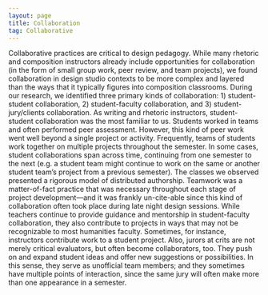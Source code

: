```yaml
---
layout: page
title: Collaboration
tag: Collaborative
---
```


Collaborative practices are critical to design pedagogy. While many rhetoric and composition instructors already include opportunities for collaboration (in the form of small group work, peer review, and team projects), we found collaboration in design studio contexts to be more complex and layered than the ways that it typically figures into composition classrooms. During our research, we identified three primary kinds of collaboration: 1) student-student collaboration, 2) student-faculty collaboration, and 3) student-jury/clients collaboration. As writing and rhetoric instructors, student-student collaboration was the most familiar to us. Students worked in teams and often performed peer assessment. However, this kind of peer work went well beyond a single project or activity. Frequently, teams of students work together on multiple projects throughout the semester. In some cases, student collaborations span across time, continuing from one semester to the next (e.g. a student team might continue to work on the same or another student team’s project from a previous semester). The classes we observed presented a rigorous model of distributed authorship. Teamwork was a matter-of-fact practice that was necessary throughout each stage of project development—and it was frankly un-cite-able since this kind of collaboration often took place during late night design sessions. While teachers continue to provide guidance and mentorship in student-faculty collaboration, they also contribute to projects in ways that may not be recognizable to most humanities faculty. Sometimes, for instance, instructors contribute work to a student project. Also, jurors at crits are not merely critical evaluators, but often become collaborators, too. They push on and expand student ideas and offer new suggestions or possibilities. In this sense, they serve as unofficial team members; and they sometimes have multiple points of interaction, since the same jury will often make more than one appearance in a semester.








